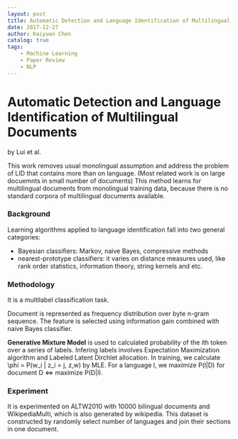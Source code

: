 ```yaml
---
layout: post
title: Automatic Detection and Language Identification of Multilingual Documents 
date: 2017-12-27
author: Kaiyuan Chen
catalog: true
tags:
    - Machine Learning
    - Paper Review
    - NLP
---
```


# Automatic Detection and Language Identification of Multilingual Documents 
by Lui et al.

This work removes usual monolingual assumption and address the problem of LID that contains more than on language. (Most related work is on large docuemnts in small number of documents) This method learns for multilingual documents from monolingual training data, because there is no standard corpora of multilingual documents available. 

### Background 
Learning algorithms applied to language identification fall into two general categories: 
* Bayesian classifiers: Markov, naive Bayes, compressive methods 
* nearest-prototype classifiers: it varies on distance measures used, like rank order statistics, information theory, string kernels and etc. 

### Methodology 
It is a multilabel classification task. 

Document is represented as frequency distribution over byte n-gram sequence. The feature is selected using information gain combined with naive Bayes classifier. 

**Generative Mixture Model** is used to calculated probability of the *i*th token over a series of labels. Infering labels involves Expectation Maximization algorithm and Labeled Latent Dirchlet allocation. In training, we calculate \phi = P(w\_i \| z\_i = j, z,w) by MLE. For a language l, we maximize P(l\|D) for document D <=> maximize P(D\|l). 

### Experiment
It is experimented on ALTW2010 with 10000 bilingual documents and WikipediaMulti, which is also generated by wikipedia. This dataset is constructed by randomly select number of languages and join their sections in one document. 

